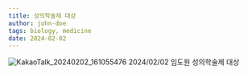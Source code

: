 ```yaml
---
title: 성의학술제 대상
author: john-doe
tags: biology, medicine
date: 2024-02-02
---
```

![KakaoTalk_20240202_161055476](https://github.com/NEXGEM/nexgem.github.io/assets/128671139/d2118a48-5340-4076-9c35-d1b399ef0238)
2024/02/02 임도원 성의학술제 대상
